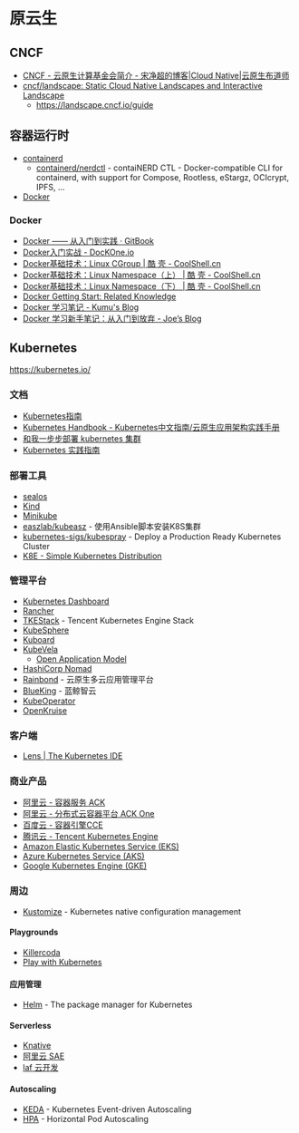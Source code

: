 # 原云生

## CNCF

* [CNCF - 云原生计算基金会简介 - 宋净超的博客|Cloud Native|云原生布道师](https://jimmysong.io/posts/cncf-introduction/)
* [cncf/landscape: Static Cloud Native Landscapes and Interactive Landscape](https://github.com/cncf/landscape)
	* https://landscape.cncf.io/guide

## 容器运行时

* [containerd](https://containerd.io/)
	* [containerd/nerdctl](https://github.com/containerd/nerdctl) - contaiNERD CTL - Docker-compatible CLI for containerd, with support for Compose, Rootless, eStargz, OCIcrypt, IPFS, ...
* [Docker](https://docs.docker.com/get-started/overview/)

### Docker

* [Docker —— 从入门到实践 · GitBook](https://legacy.gitbook.com/book/yeasy/docker_practice/details)
* [Docker入门实战 - DocKOne.io](https://yuedu.baidu.com/ebook/d817967416fc700abb68fca1)
* [Docker基础技术：Linux CGroup | 酷 壳 - CoolShell.cn](http://coolshell.cn/articles/17049.html)
* [Docker基础技术：Linux Namespace（上） | 酷 壳 - CoolShell.cn](http://coolshell.cn/articles/17010.html)
* [Docker基础技术：Linux Namespace（下） | 酷 壳 - CoolShell.cn](http://coolshell.cn/articles/17029.html)
* [Docker Getting Start: Related Knowledge](http://tiewei.github.io/cloud/Docker-Getting-Start/)
* [Docker 学习笔记 - Kumu's Blog](https://blog.opskumu.com/docker.html)
* [Docker 学习新手笔记：从入门到放弃 - Joe’s Blog](https://hijiangtao.github.io/2018/04/17/Docker-in-Action/)

## Kubernetes

https://kubernetes.io/

### 文档

* [Kubernetes指南](https://kubernetes.feisky.xyz/)
* [Kubernetes Handbook - Kubernetes中文指南/云原生应用架构实践手册](https://jimmysong.io/kubernetes-handbook/)
* [和我一步步部署 kubernetes 集群](https://github.com/opsnull/follow-me-install-kubernetes-cluster)
* [Kubernetes 实践指南](https://imroc.cc/kubernetes/)

### 部署工具

* [sealos](https://github.com/labring/sealos)
* [Kind](https://kind.sigs.k8s.io/docs/user/quick-start/)
* [Minikube](https://minikube.sigs.k8s.io/docs/start/)
* [easzlab/kubeasz](https://github.com/easzlab/kubeasz) - 使用Ansible脚本安装K8S集群
* [kubernetes-sigs/kubespray](https://github.com/kubernetes-sigs/kubespray) - Deploy a Production Ready Kubernetes Cluster
* [K8E - Simple Kubernetes Distribution](https://getk8e.com/)

### 管理平台

* [Kubernetes Dashboard](https://github.com/kubernetes/dashboard)
* [Rancher](https://rancher.com/)
* [TKEStack](https://github.com/tkestack/tke) - Tencent Kubernetes Engine Stack
* [KubeSphere](https://kubesphere.io/zh/)
* [Kuboard](https://kuboard.cn/)
* [KubeVela](https://kubevela.io/zh/)
	* [Open Application Model](https://oam.dev/)
* [HashiCorp Nomad](https://www.nomadproject.io/docs)
* [Rainbond](https://www.rainbond.com/) - 云原生多云应用管理平台
* [BlueKing](https://bk.tencent.com/) - 蓝鲸智云
* [KubeOperator](https://kubeoperator.io/)
* [OpenKruise](https://openkruise.io/)

### 客户端

* [Lens | The Kubernetes IDE](https://k8slens.dev/)

### 商业产品

* [阿里云 - 容器服务 ACK](https://www.aliyun.com/product/kubernetes)
* [阿里云 - 分布式云容器平台 ACK One](https://www.aliyun.com/product/aliware/adcp)
* [百度云 - 容器引擎CCE](https://cloud.baidu.com/product/cce.html)
* [腾讯云 - Tencent Kubernetes Engine](https://intl.cloud.tencent.com/products/tke)
* [Amazon Elastic Kubernetes Service (EKS)](https://aws.amazon.com/cn/eks/)
* [Azure Kubernetes Service (AKS)](https://azure.microsoft.com/en-us/services/kubernetes-service/)
* [Google Kubernetes Engine (GKE)](https://cloud.google.com/kubernetes-engine/)

### 周边

* [Kustomize](https://kustomize.io/) - Kubernetes native configuration management

#### Playgrounds

* [Killercoda](https://killercoda.com/playgrounds/scenario/kubernetes)
* [Play with Kubernetes](https://labs.play-with-k8s.com/)

#### 应用管理

* [Helm](https://helm.sh/) - The package manager for Kubernetes

#### Serverless

* [Knative](https://knative.dev/docs/)
* [阿里云 SAE](https://www.aliyun.com/product/sae)
* [laf 云开发](https://www.lafyun.com/)

#### Autoscaling

* [KEDA](https://keda.sh/) - Kubernetes Event-driven Autoscaling
* [HPA](https://kubernetes.io/docs/tasks/run-application/horizontal-pod-autoscale/) - Horizontal Pod Autoscaling
